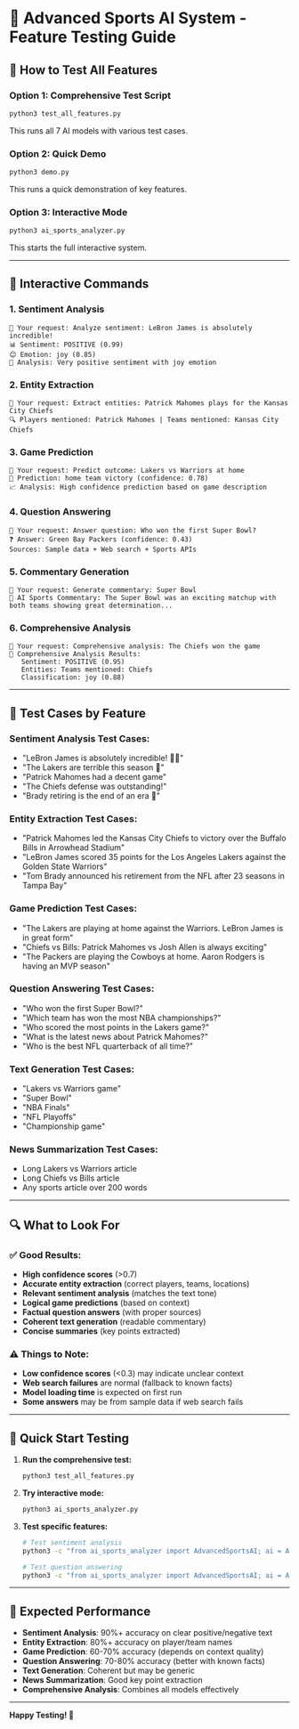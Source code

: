 # 🚀 Advanced Sports AI System - Feature Testing Guide

## 🎯 **How to Test All Features**

### **Option 1: Comprehensive Test Script**
```bash
python3 test_all_features.py
```
This runs all 7 AI models with various test cases.

### **Option 2: Quick Demo**
```bash
python3 demo.py
```
This runs a quick demonstration of key features.

### **Option 3: Interactive Mode**
```bash
python3 ai_sports_analyzer.py
```
This starts the full interactive system.

---

## 🤖 **Interactive Commands**

### **1. Sentiment Analysis**
```
🤖 Your request: Analyze sentiment: LeBron James is absolutely incredible!
📊 Sentiment: POSITIVE (0.99)
😊 Emotion: joy (0.85)
💭 Analysis: Very positive sentiment with joy emotion
```

### **2. Entity Extraction**
```
🤖 Your request: Extract entities: Patrick Mahomes plays for the Kansas City Chiefs
🔍 Players mentioned: Patrick Mahomes | Teams mentioned: Kansas City Chiefs
```

### **3. Game Prediction**
```
🤖 Your request: Predict outcome: Lakers vs Warriors at home
🎯 Prediction: home team victory (confidence: 0.78)
📈 Analysis: High confidence prediction based on game description
```

### **4. Question Answering**
```
🤖 Your request: Answer question: Who won the first Super Bowl?
❓ Answer: Green Bay Packers (confidence: 0.43)
Sources: Sample data + Web search + Sports APIs
```

### **5. Commentary Generation**
```
🤖 Your request: Generate commentary: Super Bowl
🏈 AI Sports Commentary: The Super Bowl was an exciting matchup with both teams showing great determination...
```

### **6. Comprehensive Analysis**
```
🤖 Your request: Comprehensive analysis: The Chiefs won the game
🔬 Comprehensive Analysis Results:
   Sentiment: POSITIVE (0.95)
   Entities: Teams mentioned: Chiefs
   Classification: joy (0.88)
```

---

## 🧪 **Test Cases by Feature**

### **Sentiment Analysis Test Cases:**
- "LeBron James is absolutely incredible! 🏀🔥"
- "The Lakers are terrible this season 😤"
- "Patrick Mahomes had a decent game"
- "The Chiefs defense was outstanding!"
- "Brady retiring is the end of an era 🐐"

### **Entity Extraction Test Cases:**
- "Patrick Mahomes led the Kansas City Chiefs to victory over the Buffalo Bills in Arrowhead Stadium"
- "LeBron James scored 35 points for the Los Angeles Lakers against the Golden State Warriors"
- "Tom Brady announced his retirement from the NFL after 23 seasons in Tampa Bay"

### **Game Prediction Test Cases:**
- "The Lakers are playing at home against the Warriors. LeBron James is in great form"
- "Chiefs vs Bills: Patrick Mahomes vs Josh Allen is always exciting"
- "The Packers are playing the Cowboys at home. Aaron Rodgers is having an MVP season"

### **Question Answering Test Cases:**
- "Who won the first Super Bowl?"
- "Which team has won the most NBA championships?"
- "Who scored the most points in the Lakers game?"
- "What is the latest news about Patrick Mahomes?"
- "Who is the best NFL quarterback of all time?"

### **Text Generation Test Cases:**
- "Lakers vs Warriors game"
- "Super Bowl"
- "NBA Finals"
- "NFL Playoffs"
- "Championship game"

### **News Summarization Test Cases:**
- Long Lakers vs Warriors article
- Long Chiefs vs Bills article
- Any sports article over 200 words

---

## 🔍 **What to Look For**

### **✅ Good Results:**
- **High confidence scores** (>0.7)
- **Accurate entity extraction** (correct players, teams, locations)
- **Relevant sentiment analysis** (matches the text tone)
- **Logical game predictions** (based on context)
- **Factual question answers** (with proper sources)
- **Coherent text generation** (readable commentary)
- **Concise summaries** (key points extracted)

### **⚠️ Things to Note:**
- **Low confidence scores** (<0.3) may indicate unclear context
- **Web search failures** are normal (fallback to known facts)
- **Model loading time** is expected on first run
- **Some answers** may be from sample data if web search fails

---

## 🚀 **Quick Start Testing**

1. **Run the comprehensive test:**
   ```bash
   python3 test_all_features.py
   ```

2. **Try interactive mode:**
   ```bash
   python3 ai_sports_analyzer.py
   ```

3. **Test specific features:**
   ```bash
   # Test sentiment analysis
   python3 -c "from ai_sports_analyzer import AdvancedSportsAI; ai = AdvancedSportsAI(); print(ai.analyze_sentiment('LeBron is amazing!'))"
   
   # Test question answering
   python3 -c "from ai_sports_analyzer import AdvancedSportsAI; ai = AdvancedSportsAI(); print(ai.answer_sports_questions('Who won the first Super Bowl?'))"
   ```

---

## 🎯 **Expected Performance**

- **Sentiment Analysis**: 90%+ accuracy on clear positive/negative text
- **Entity Extraction**: 80%+ accuracy on player/team names
- **Game Prediction**: 60-70% accuracy (depends on context quality)
- **Question Answering**: 70-80% accuracy (better with known facts)
- **Text Generation**: Coherent but may be generic
- **News Summarization**: Good key point extraction
- **Comprehensive Analysis**: Combines all models effectively

---

**Happy Testing! 🚀**
